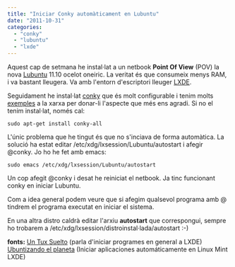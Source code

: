 ```yaml
---
title: "Iniciar Conky automàticament en Lubuntu"
date: "2011-10-31"
categories: 
  - "conky"
  - "lubuntu"
  - "lxde"
---
```


Aquest cap de setmana he instal·lat a un netbook **Point Of View** (POV) la nova [Lubuntu](https://wiki.ubuntu.com/Lubuntu) 11.10 ocelot oneiric. La veritat és que consumeix menys RAM, i va bastant lleugera. Va amb l'entorn d'escriptori lleuger [LXDE](http://lxde.org/es/lxde).

Seguidament he instal·lat [conky](http://conky.sourceforge.net/) que és molt configurable i tenim molts [exemples](http://desktopspotting.com/26/best-conky-configs-for-linux-desktop/) a la xarxa per donar-li l'aspecte que més ens agradi. Si no el tenim instal·lat, només cal:

`sudo apt-get install conky-all`

L'únic problema que he tingut és que no s'inciava de forma automàtica. La solució ha estat editar /etc/xdg/lxsession/Lubuntu/autostart i afegir @conky. Jo ho he fet amb emacs:

`sudo emacs /etc/xdg/lxsession/Lubuntu/autostart`

Un cop afegit @conky i desat he reiniciat el netbook. Ja tinc funcionant conky en iniciar Lubuntu.

Com a idea general podem veure que si afegim qualsevol programa amb @ tindrem el programa executat en iniciar el sistema.

En una altra distro caldrà editar l'arxiu **autostart** que correspongui, sempre ho trobarem a /etc/xdg/lxsession/distroinstal·lada/autostart :-)

**fonts:** [Un Tux Suelto](http://www.untuxsuelto.com/2009/03/iniciar-aplicaciones-automaticamente-en.html) (parla d'iniciar programes en general a LXDE)  
[Ubuntizando el planeta](http://www.ubuntizandoelplaneta.com/2010/10/iniciar-aplicaciones-automaticamente-en.html) (Iniciar aplicaciones automáticamente en Linux Mint LXDE)
